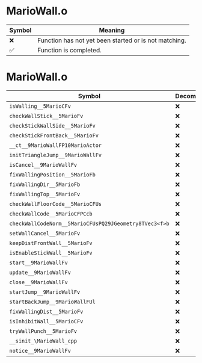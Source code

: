 # MarioWall.o
| Symbol | Meaning 
| ------------- | ------------- 
| :x: | Function has not yet been started or is not matching. 
| :white_check_mark: | Function is completed. 


# MarioWall.o
| Symbol | Decompiled? |
| ------------- | ------------- |
| `isWalling__5MarioCFv` | :x: |
| `checkWallStick__5MarioFv` | :x: |
| `checkStickWallSide__5MarioFv` | :x: |
| `checkStickFrontBack__5MarioFv` | :x: |
| `__ct__9MarioWallFP10MarioActor` | :x: |
| `initTriangleJump__9MarioWallFv` | :x: |
| `isCancel__9MarioWallFv` | :x: |
| `fixWallingPosition__5MarioFb` | :x: |
| `fixWallingDir__5MarioFb` | :x: |
| `fixWallingTop__5MarioFv` | :x: |
| `checkWallFloorCode__5MarioCFUs` | :x: |
| `checkWallCode__5MarioCFPCcb` | :x: |
| `checkWallCodeNorm__5MarioCFUsPQ29JGeometry8TVec3<f>b` | :x: |
| `setWallCancel__5MarioFv` | :x: |
| `keepDistFrontWall__5MarioFv` | :x: |
| `isEnableStickWall__5MarioFv` | :x: |
| `start__9MarioWallFv` | :x: |
| `update__9MarioWallFv` | :x: |
| `close__9MarioWallFv` | :x: |
| `startJump__9MarioWallFv` | :x: |
| `startBackJump__9MarioWallFUl` | :x: |
| `fixWallingDist__5MarioFv` | :x: |
| `isInhibitWall__5MarioCFv` | :x: |
| `tryWallPunch__5MarioFv` | :x: |
| `__sinit_\MarioWall_cpp` | :x: |
| `notice__9MarioWallFv` | :x: |
